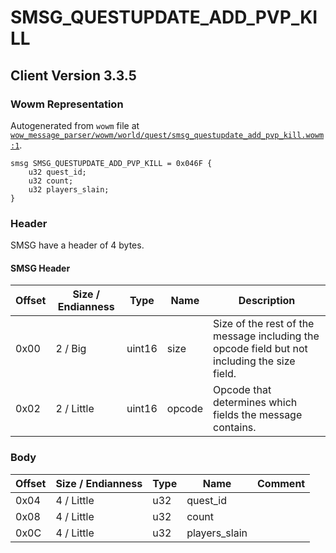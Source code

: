 # SMSG_QUESTUPDATE_ADD_PVP_KILL

## Client Version 3.3.5

### Wowm Representation

Autogenerated from `wowm` file at [`wow_message_parser/wowm/world/quest/smsg_questupdate_add_pvp_kill.wowm:1`](https://github.com/gtker/wow_messages/tree/main/wow_message_parser/wowm/world/quest/smsg_questupdate_add_pvp_kill.wowm#L1).
```rust,ignore
smsg SMSG_QUESTUPDATE_ADD_PVP_KILL = 0x046F {
    u32 quest_id;
    u32 count;
    u32 players_slain;
}
```
### Header

SMSG have a header of 4 bytes.

#### SMSG Header

| Offset | Size / Endianness | Type   | Name   | Description |
| ------ | ----------------- | ------ | ------ | ----------- |
| 0x00   | 2 / Big           | uint16 | size   | Size of the rest of the message including the opcode field but not including the size field.|
| 0x02   | 2 / Little        | uint16 | opcode | Opcode that determines which fields the message contains.|

### Body

| Offset | Size / Endianness | Type | Name | Comment |
| ------ | ----------------- | ---- | ---- | ------- |
| 0x04 | 4 / Little | u32 | quest_id |  |
| 0x08 | 4 / Little | u32 | count |  |
| 0x0C | 4 / Little | u32 | players_slain |  |

